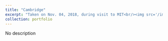 ```yaml
---
title: "Cambridge"
excerpt: "Taken on Nov. 04, 2018, during visit to MIT<br/><img src='/images/IMG_2.jpg'>"
collection: portfolio
---
```


No description
